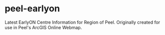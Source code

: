 # peel-earlyon
Latest EarlyON Centre Information for Region of Peel. Originally created for use in Peel's ArcGIS Online Webmap.
